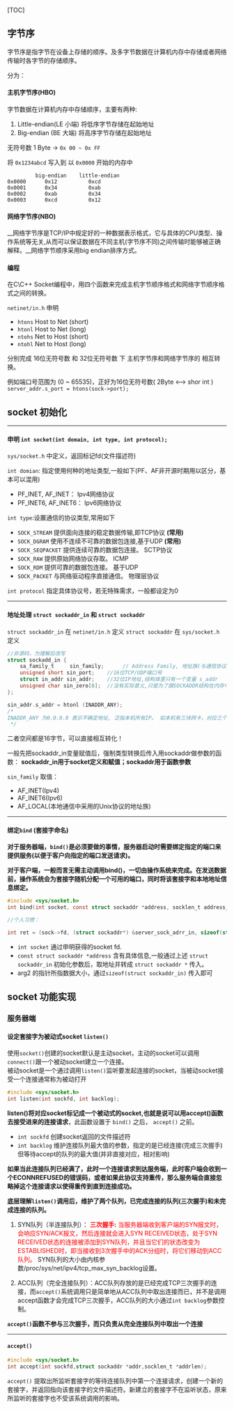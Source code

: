 

[TOC]

## 字节序

字节序是指字节在设备上存储的顺序。及多字节数据在计算机内存中存储或者网络传输时各字节的存储顺序。

分为：

#### 主机字节序(HBO)

字节数据在计算机内存中存储顺序，主要有两种:

1. Little-endian(LE 小端) 将低序字节存储在起始地址
2. Big-endian (BE 大端) 将高序字节存储在起始地址

无符号数 1 Byte -> `0x 00 ~ 0x FF`

将 `0x1234abcd` 写入到 以 `0x0000` 开始的内存中

```
         big-endian    little-endian
0x0000      0x12          0xcd
0x0001      0x34          0xab
0x0002      0xab          0x34
0x0003      0xcd          0x12
```

#### 网络字节序(NBO)

__网络字节序是TCP/IP中规定好的一种数据表示格式，它与具体的CPU类型、操作系统等无关,从而可以保证数据在不同主机(字节序不同)之间传输时能够被正确解释。__网络字节顺序采用big endian排序方式。

#### 编程

在C\C++ Socket编程中，用四个函数来完成主机字节顺序格式和网络字节顺序格式之间的转换。

`netinet/in.h` 申明

* `htons` Host to Net (short) 
* `htonl` Host to Net (long)
* `ntohs` Net to Host (short)
* `ntohl` Net to Host (long)

分别完成 16位无符号数 和 32位无符号数 下 主机字节序和网络字节序的 相互转换。

例如端口号范围为 (0 ~ 65535)，正好为16位无符号数( 2Byte <--> shor int )
`server_addr.s_port = htons(sock->port);`


## socket 初始化 

---

#### 申明 `int socket(int domain, int type, int protocol);`

`sys/socket.h` 中定义，返回标记fd(文件描述符)

`int domian`: 指定使用何种的地址类型,一般如下(PF、AF非开源时期用以区分，基本可以混用)

* PF_INET, AF_INET： Ipv4网络协议
* PF_INET6, AF_INET6： Ipv6网络协议

`int type`:设置通信的协议类型,常用如下

* `SOCK_STREAM` 提供面向连接的稳定数据传输,即TCP协议 __(常用)__
* `SOCK_DGRAM` 使用不连续不可靠的数据包连接,基于UDP __(常用)__
* `SOCK_SEQPACKET` 提供连续可靠的数据包连接。 SCTP协议
* `SOCK_RAW` 提供原始网络协议存取。  ICMP
* `SOCK_RDM` 提供可靠的数据包连接。  基于UDP
* `SOCK_PACKET` 与网络驱动程序直接通信。 物理层协议

`int protocol` 指定具体协议号，若无特殊需求，一般都设定为0

---

#### 地址处理 `struct sockaddr_in` 和 `struct sockaddr`

`struct sockaddr_in` 在 `netinet/in.h` 定义
`struct sockaddr` 在 `sys/socket.h` 定义

```C 
//非源码，为理解后改写 
struct sockadd_in {
    sa_family_t     sin_family;      // Address Family, 地址族(与通信协议位数对应)
    unsigned short sin_port;    //16位TCP/UDP端口号
    struct in_addr sin_addr;    //32位IP地址,结构体里只有一个变量 s_addr
    unsigned char sin_zero[8];  //没有实际意义,只是为了跟SOCKADDR结构在内存中对齐
};

sin_addr.s_addr = htonl (INADDR_ANY);
/*
INADDR_ANY 为0.0.0.0 表示不确定地址, 泛指本机所有IP。 如本机有三块网卡，对应三个地址，则用该种初始化方式可以绑定所有网卡的对应端口，若给与特定地址，则只绑定单一网卡的对应端口。
 */
```
二者空间都是16字节，可以直接相互转化！

一般先把sockaddr_in变量赋值后，强制类型转换后传入用sockaddr做参数的函数：
__sockaddr_in用于socket定义和赋值；sockaddr用于函数参数__

`sin_family` 取值：
* AF_INET(Ipv4)
* AF_INET6(Ipv6)
* AF_LOCAL(本地通信中采用的Unix协议的地址族)

---

#### 绑定`bind` (套接字命名)

__对于服务器端，`bind()`是必须要做的事情，服务器启动时需要绑定指定的端口来提供服务(以便于客户向指定的端口发送请求)。__

__对于客户端，一般而言无需主动调用bind()，一切由操作系统来完成。在发送数据前，操作系统会为套接字随机分配一个可用的端口，同时将该套接字和本地地址信息绑定。__

```C 
#include <sys/socket.h>
int bind(int socket, const struct sockaddr *address, socklen_t address_len);

//个人习惯：

int ret = (sock->fd, (struct sockaddr*) &server_sock_adrr_in, sizeof(struct sockaddr_in));
```

* `int socket` 通过申明获得的socket fd.
* `const struct sockaddr *address` 含有具体信息,一般通过上述 `struct sockaddr_in` 初始化参数后，取地址并转成 `struct sockaddr *` 传入。
*  arg2 的指针所指数据大小，通过`sizeof(struct sockaddr_in)` 传入即可

## socket 功能实现

### 服务器端

#### 设定套接字为被动式socket `listen()`

使用`socket()`创建的socket默认是主动socket，主动的socket可以调用`connect()`跟一个被动socket建立一个连接。    
被动socket是一个通过调用`listen()`监听要发起连接的socket，当被动socket接受一个连接通常称为被动打开

```C 
#include <sys/socket.h>
int listen(int sockfd, int backlog);
```

__listen()将对应socket标记成一个被动式的socket,也就是说可以用accept()函数去接受进来的连接请求__，此函数设置于 `bind()` 之后， `accept()` 之前。

* `int sockfd` 创建socket返回的文件描述符
* `int backlog` 维护连接队列最大值的参数，指定的是已经连接(完成三次握手)但等待accept的队列的最大值(并非直接对应，相对影响)

__如果当此连接队列已经满了，此时一个连接请求到达服务端，此时客户端会收到一个ECONNREFUSED的错误码，或者如果此协议支持重传，那么服务端会直接忽略掉这个连接请求以使得重传到直到连接成功。__

__底层理解`listen()`调用后，维护了两个队列，已完成连接的队列(三次握手)和未完成连接的队列。__

1. SYN队列（半连接队列）：  <font color="red"> __三次握手:__ 当服务器端收到客户端的SYN报文时，会响应SYN/ACK报文，然后连接就会进入SYN RECEIVED状态，处于SYN RECEIVED状态的连接被添加到SYN队列，并且当它们的状态改变为ESTABLISHED时，即当接收到3次握手中的ACK分组时，将它们移动到ACC队列。</font> SYN队列的大小由内核参数/proc/sys/net/ipv4/tcp_max_syn_backlog设置。

2. ACC队列（完全连接队列）：ACC队列存放的是已经完成TCP三次握手的连接，而`accept()`系统调用只是简单地从ACC队列中取出连接而已，并不是调用accept函数才会完成TCP三次握手，ACC队列的大小通过`int backlog`参数控制。 

__`accept()`函数不参与三次握手，而只负责从完全连接队列中取出一个连接__

---

#### `accept()`

``` C 
#include <sys/socket.h>
int accept(int sockfd,struct sockaddr *addr,socklen_t *addrlen);
```

`accept()` 提取出所监听套接字的等待连接队列中第一个连接请求，创建一个新的套接字，并返回指向该套接字的文件描述符。新建立的套接字不在监听状态，原来所监听的套接字也不受该系统调用的影响。


